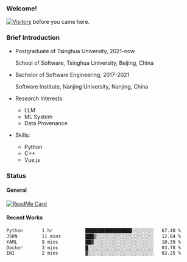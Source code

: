 ### Welcome!

[![Visitors](https://visitor-badge.laobi.icu/badge?page_id=HermitSun.HermitSun)]() before you came here.

### Brief Introduction

- Postgraduate of Tsinghua University, 2021-now
  
  School of Software, Tsinghua University, Beijing, China

- Bachelor of Software Engineering, 2017-2021
  
  Software Institute, Nanjing University, Nanjing, China

- Research Interests:
  - LLM
  - ML System
  - Data Provenance

- Skills:
  - Python
  - C++
  - Vue.js

### Status

#### General

[![ReadMe Card](https://github-readme-stats.hermitsun.vercel.app/api?username=HermitSun&count_private=true&show_icons=true)]()

#### Recent Works

<!--START_SECTION:waka-->

```txt
Python       1 hr            █████████████████░░░░░░░░   67.40 %
JSON         11 mins         ███▒░░░░░░░░░░░░░░░░░░░░░   12.84 %
YAML         9 mins          ██▓░░░░░░░░░░░░░░░░░░░░░░   10.39 %
Docker       3 mins          █░░░░░░░░░░░░░░░░░░░░░░░░   03.78 %
INI          2 mins          ▓░░░░░░░░░░░░░░░░░░░░░░░░   02.25 %
```

<!--END_SECTION:waka-->
